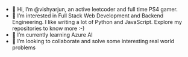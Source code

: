 - 👋 Hi, I’m @vishyarjun, an active leetcoder and full time PS4 gamer.
- 👀 I’m interested in Full Stack Web Development and Backend Engineering. I like writing a lot of Python and JavaScript. Explore my repositories to know more :-)
- 🌱 I’m currently learning Azure AI
- 💞️ I’m looking to collaborate and solve some interesting real world problems


![<LinkedIn>](https://img.shields.io/badge/<LinkedIn>-<#1e81b0>?style=for-the-badge&logo=LinkedIn&logoColor=white)



<!---
vishyarjun/vishyarjun is a ✨ special ✨ repository because its `README.md` (this file) appears on your GitHub profile.
You can click the Preview link to take a look at your changes.
--->

